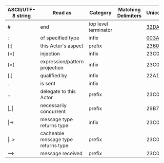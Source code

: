 
|ASCII/UTF-8 string|Read as                             |Category            |Matching Delimiters|Unicode(hex)|
|------------------|------------------------------------|--------------------|-------------------|------------|
|#                 |end                                 |top level terminator|                   |[32DA]      |
|:                 |of specified type                   |infix               |                   |[003A]      |
|[:]               |this Actor's aspect                 |prefix              |                   |[2360]      |
|(<)               |injection                           |infix               |                   |23C0        |
|(>)               |expression/pattern projection       |infix               |                   |23C0        |
|[.]               |qualified by                        |infix               |                   |22A1        |
|.                 |is sent                             |infix               |                   |            |
|..                |delegate to this Actor              |prefix              |                   |23C0        |
|\|_\|             |necessarily concurrent              |prefix              |                   |29B7        |
|\|->              |message type returns type           |infix               |                   |23C0        |
|\|..>             |cacheable message type returns type |prefix              |                   |23C0        |
|-->               |message received                    |prefix              |                   |23C0        |


[003A]:http://www.fileformat.info/info/unicode/char/003a/index.htm
[2360]:http://www.fileformat.info/info/unicode/char/2360/index.htm
[32DA]:http://www.fileformat.info/info/unicode/char/32da/index.htm

